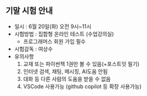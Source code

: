 ## 기말 시험 안내

* 일시 : 6월 20일(화) 오전 9시~11시
* 시험방법 : 집합형 온라인 테스트 (수업강의실)
   * 프로그래머스 회원 가입 필수
* 시험감독 : 여상수
* 유의사항
   1. 교재 또는 파이썬책 1권만 볼 수 있음(+포스트잇 필기)
   1. 인터넷 검색, 채팅, 메시징, AI도움 안됨
   1. 대화 등 다른 사람의 도움을 받을 수 없음
   1. VSCode 사용가능 (github copilot 등 확장 사용가능)